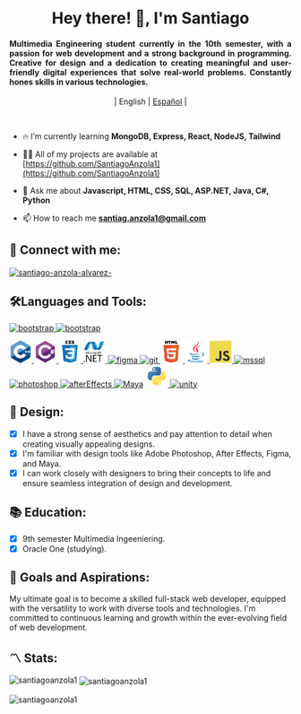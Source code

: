 <h1 align="center">Hey there! 👋, I'm Santiago</h1>
<h4 align="justify">
Multimedia Engineering student currently in the 10th semester, with a passion for web development and a strong background in programming. Creative for design and a dedication to creating meaningful and user-friendly digital experiences that solve real-world problems. Constantly hones skills in various technologies.</h4>


<p align="center">
  | <span>English</span> |
  <a href="https://github.com/SantiagoAnzola1/SantiagoAnzola1/blob/main/lan/ReadmeES.md">Español</a> |
</p>
<br>


- 🔥 I’m currently learning **MongoDB, Express, React, NodeJS, Tailwind**

- 👨‍💻 All of my projects are available at [https://github.com/SantiagoAnzola1](https://github.com/SantiagoAnzola1)

- 💬 Ask me about **Javascript, HTML, CSS, SQL, ASP.NET, Java, C#, Python**

- 📫 How to reach me **santiag.anzola1@gmail.com**

## :link: Connect with me: 
<p align="left">
<a href="https://linkedin.com/in/santiago-anzola-alvarez-" target="blank"><img align="center" src="https://raw.githubusercontent.com/rahuldkjain/github-profile-readme-generator/master/src/images/icons/Social/linked-in-alt.svg" alt="santiago-anzola-alvarez-" height="30" width="40" /></a>
</p>

## :hammer_and_wrench:Languages and Tools:
<p align="left"> 
  <a href="https://getbootstrap.com" target="_blank" rel="noreferrer"> 
    <picture>
      <source media="(prefers-color-scheme: dark)" srcset="https://cdn.jsdelivr.net/gh/devicons/devicon@latest/icons/bootstrap/bootstrap-original-wordmark.svg">
      <source media="(prefers-color-scheme: light)" srcset="https://raw.githubusercontent.com/devicons/devicon/master/icons/bootstrap/bootstrap-plain-wordmark.svg">
      <img src="" alt="bootstrap" width="40" height="40"/> 
    </picture>
  </a> 
  <a href="https://getbootstrap.com" target="_blank" rel="noreferrer"> <img src="https://cdn.jsdelivr.net/gh/devicons/devicon@latest/icons/bootstrap/bootstrap-original-wordmark.svg" alt="bootstrap" width="40" height="40"/>
 </a> 
  
  <a href="https://www.w3schools.com/cpp/" target="_blank" rel="noreferrer"> <img src="https://raw.githubusercontent.com/devicons/devicon/master/icons/cplusplus/cplusplus-original.svg" alt="cplusplus" width="40" height="40"/> </a> 
  <a href="https://www.w3schools.com/cs/" target="_blank" rel="noreferrer"> <img src="https://raw.githubusercontent.com/devicons/devicon/master/icons/csharp/csharp-original.svg" alt="csharp" width="40" height="40"/> </a> 
  <a href="https://www.w3schools.com/css/" target="_blank" rel="noreferrer"> <img src="https://raw.githubusercontent.com/devicons/devicon/master/icons/css3/css3-original-wordmark.svg" alt="css3" width="40" height="40"/> </a>
  <a href="https://dotnet.microsoft.com/" target="_blank" rel="noreferrer"> <img src="https://raw.githubusercontent.com/devicons/devicon/master/icons/dot-net/dot-net-original-wordmark.svg" alt="dotnet" width="40" height="40"/> </a> 
  <a href="https://www.figma.com/" target="_blank" rel="noreferrer"> <img src="https://www.vectorlogo.zone/logos/figma/figma-icon.svg" alt="figma" width="40" height="40"/> </a> 
  <a href="https://git-scm.com/" target="_blank" rel="noreferrer"> <img src="https://www.vectorlogo.zone/logos/git-scm/git-scm-icon.svg" alt="git" width="40" height="40"/> </a> 
  <a href="https://www.w3.org/html/" target="_blank" rel="noreferrer"> <img src="https://raw.githubusercontent.com/devicons/devicon/master/icons/html5/html5-original-wordmark.svg" alt="html5" width="40" height="40"/> </a>
  <a href="https://www.java.com" target="_blank" rel="noreferrer"> <img src="https://raw.githubusercontent.com/devicons/devicon/master/icons/java/java-original.svg" alt="java" width="40" height="40"/> </a>
  <a href="https://developer.mozilla.org/en-US/docs/Web/JavaScript" target="_blank" rel="noreferrer"> <img src="https://raw.githubusercontent.com/devicons/devicon/master/icons/javascript/javascript-original.svg" alt="javascript" width="40" height="40"/> </a> 
  <a href="https://www.microsoft.com/en-us/sql-server" target="_blank" rel="noreferrer"> <img src="https://www.svgrepo.com/show/303229/microsoft-sql-server-logo.svg" alt="mssql" width="40" height="40"/> </a> 
  <a href="https://www.photoshop.com/en" target="_blank" rel="noreferrer"> <img src="https://cdn.jsdelivr.net/gh/devicons/devicon@latest/icons/photoshop/photoshop-original.svg" alt="photoshop" width="40" height="40"/> </a> 
  <a href="https://www.adobe.com/co/products/aftereffects.html" target="_blank" rel="noreferrer">  <img src="https://github-production-user-asset-6210df.s3.amazonaws.com/134959710/249990529-0b530495-464b-4c1f-a024-0bfca9518244.png" alt="afterEffects" width="40" height="40"/> </a> 
  <a href="https://latinoamerica.autodesk.com/products/maya/overview" target="_blank" rel="noreferrer"> <img src="https://github-production-user-asset-6210df.s3.amazonaws.com/134959710/249986469-94f05d49-4d77-45b5-973d-65a838e88a01.png" alt="Maya" width="40" height="40"/></a> 
  <a href="https://www.python.org/" target="_blank" rel="noreferrer"> <img src="https://raw.githubusercontent.com/devicons/devicon/master/icons/python/python-original.svg" alt="python" width="40" height="40"/> </a> 
  <a href="https://unity.com/" target="_blank" rel="noreferrer"> <img src="https://www.vectorlogo.zone/logos/unity3d/unity3d-icon.svg" alt="unity" width="40" height="40"/> </a> </p>
  
## :art: Design:
- [x] I have a strong sense of aesthetics and pay attention to detail when creating visually appealing designs.
- [x] I'm familiar with design tools like Adobe Photoshop, After Effects, Figma, and Maya.
- [x] I can work closely with designers to bring their concepts to life and ensure seamless integration of design and development.
## 📚 Education:
- [x] 9th semester Multimedia Ingeeniering.
- [x] Oracle One (studying). 
## :dart: Goals and Aspirations: 
My ultimate goal is to become a skilled full-stack web developer, equipped with the versatility to work with diverse tools and technologies. I'm committed to continuous learning and growth within the ever-evolving field of web development.   
## 	:part_alternation_mark: Stats:
<p ><img align="left" src="https://github-readme-stats.vercel.app/api/top-langs?username=santiagoanzola1&show_icons=true&locale=en&layout=compact" alt="santiagoanzola1" /></p>

<p>&nbsp;<img align="center" src="https://github-readme-stats.vercel.app/api?username=santiagoanzola1&show_icons=true&locale=en" alt="santiagoanzola1" /></p>

<p><img align="center" src="https://github-readme-streak-stats.herokuapp.com/?user=santiagoanzola1&" alt="santiagoanzola1" /></p>
